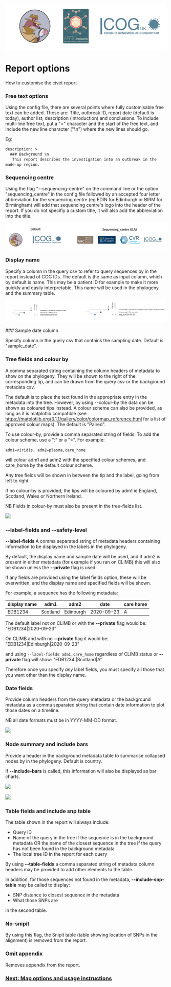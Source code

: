 ![](./doc_figures/website_header.png)

# Report options
How to customise the civet report


### Free text options

Using the config file, there are several points where fully customisable free text can be added.
These are: Title, outbreak ID, report date (default is today), author list, description (introduction) and conclusions. To include multi-line free text, put a ">" character and the start of the free text, and include the new line character ("\n") where the new lines should go.

Eg:
```
description: > 
  ### Background \n
   This report describes the investigation into an outbreak in the made-up region.
```

### Sequencing centre 

Using the flag "--sequencing-centre" on the command line or the option "sequencing_centre" in the config file followed by an accepted four letter abbreviation for the sequencing centre (eg EDIN for Edinburgh or BIRM for Birmingham) will add that sequencing centre's logo into the header of the report. If you do not specifiy a custom title, it will also add the abbreviation into the title.

![](doc_figures/header_example.png)

### Display name

Specify a column in the query csv to refer to query sequences by in the report instead of COG IDs. The default is the same as input column, which by default is name. This may be a patient ID for example to make it more quickly and easily interpretable. This name will be used in the phylogeny and the summary table.

![](doc_figures/display_name.png)

### Sample date column

Specify column in the query csv that contains the sampling date. Default is "sample_date". 

### Tree fields and colour by

A comma separated string containing the column headers of metadata to show on the phylogeny. They will be shown to the right of the corresponding tip, and can be drawn from the query csv or the background metadata csv. 

The default is to place the text found in the appropriate entry in the metadata into the tree. However, by using --colour-by the data can be shown as coloured tips instead. A colour scheme can also be provided, as long as it is matplotlib compatible (see https://matplotlib.org/3.1.1/gallery/color/colormap_reference.html for a list of approved colour maps). The default is "Paired".

To use colour-by, provide a comma separated string of fields. To add the colour scheme, use a ":" or a "=". For example:

```adm1=viridis, adm2=plasma,care_home```

will colour adm1 and adm2 with the specified colour schemes, and care_home by the default colour scheme. 

Any tree fields will be shown in between the tip and the label, going from left to right.

If no colour-by is provided, the tips will be coloured by adm1 ie England, Scotland, Wales or Northern Ireland.

NB Fields in colour-by must also be present in the tree-fields list.

![](doc_figures/tree_fields_graphic_dict.png)

### --label-fields and --safety-level

<strong>--label-fields</strong> 
A comma separated string of metadata headers containing information to be displayed in the labels in the phylogeny.

By default, the display name and sample date will be used, and if adm2 is present in either metadata (for example if you ran on CLIMB) this will also be shown unless the **--private** flag is used. 

If any fields are provided using the label fields option, these will be overwritten, and the display name and specified fields will be shown. 

For example, a sequence has the following metadata:

| display name | adm1 | adm2 | date | care home | 
| --- | --- | --- | --- | --- |
| EDB1234 | Scotland | Edinburgh | 2020-09-23 | A | 


The default label not on CLIMB or with the **--private** flag would be:
"EDB1234|2020-09-23"

On CLIMB and with no **--private** flag it would be:
"EDB1234|Edinburgh|2020-09-23"

and using 
```--label-fields adm1,care_home``` 
regardless of CLIMB status or **--private** flag will show:
"EDB1234 |Scotland|A"

Therefore once you specify *any* label fields, you must specify all those that you want other than the display name.

### Date fields

Provide column headers from the query metadata or the background metadata as a comma separated string that contain date information to plot those dates on a timeline. 

NB all date formats must be in YYYY-MM-DD format.

![](doc_figures/date_figure.png)

### Node summary and include bars

Provide a header in the background metadata table to summarise collapsed nodes by in the phylogeny. Default is country.

If **--include-bars** is called, this information will also be displayed as bar charts.

![](doc_figures/node_summary.png)

![](doc_figures/include_bars.png)


### Table fields and include snp table

The table shown in the report will always include:
- Query ID
- Name of the query in the tree if the sequence is in the background metadata OR the name of the closest sequence in the tree if the query has not been found in the background metadata
- The local tree ID in the report for each query

By using **--table-fields** a comma separated string of metadata column headers may be provided to add other elements to the table.

In addition, for those sequences not found in the metadata, **--include-snp-table** may be called to display:
- SNP distance to closest sequence in the metadata
- What those SNPs are

in the second table.

### No-snipit

By using this flag, the Snipit table (table showing location of SNPs in the alignment) is removed from the report.

### Omit appendix

Removes appendix from the report. 



### [Next: Map options and usage instructions](./map_option_docs.md)
